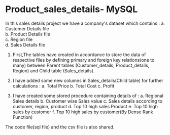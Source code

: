 # Product_sales_details- MySQL 

In this sales details project we have a company's dataset which contains :
  a. Customer Details file   
  b. Product Details file  
  c. Region file  
  d. Sales Details file
  
1. First,The tables have created in accordance to store the data of respective files by 
   defining primary and foreign key relations(one to many) between Parent tables 
   (Customer_details, Product_details, Region) and Child table (Sales_details).
   
2. I have added some new columns in Sales_details(Child table) for further calculations :
    a. Total Price
    b. Total Cost
    c. Profit
    
3. I have created some stored procedure containing details of :
    a. Regional Sales details
    b. Customer wise Sales value
    c. Sales details according to customer, region, product
    d. Top 10 high sales Product
    e. Top 10 high sales by customer 
    f. Top 10 high sales by customer(By Dense Rank Function)
    
The code file(sql file) and the csv file is also shared.

